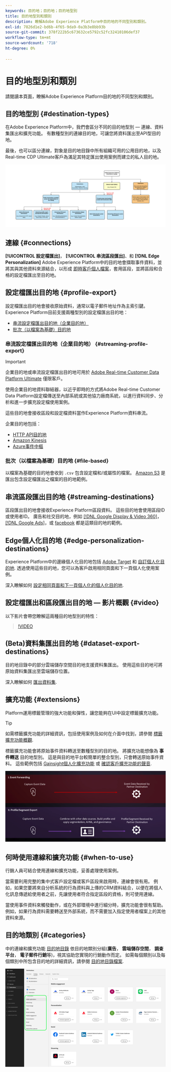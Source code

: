 ```yaml
---
keywords: 目的地；目的地；目的地型別
title: 目的地型別和類別
description: 瞭解Adobe Experience Platform中目的地的不同型別和類別。
exl-id: 7826d1e2-bd6b-4f65-9da9-0a3b3e8bb93b
source-git-commit: 378f222b5c673632ce5792c52fc32410106def37
workflow-type: tm+mt
source-wordcount: '718'
ht-degree: 0%

---
```


# 目的地型別和類別

請閱讀本頁面，瞭解Adobe Experience Platform目的地的不同型別和類別。

## 目的地型別 {#destination-types}

在Adobe Experience Platform中，我們會區分不同的目的地型別 — 連線、資料集匯出和擴充功能。 有數種型別的連線目的地，可讓您將資料匯出至API型目的地。

最後，也可以區分連線，對象是目的地目錄中所有組織可用的公用目的地，以及Real-time CDP Ultimate客戶為滿足其特定匯出使用案例而建立的私人目的地。

![目的地圖表的型別。](./assets/destination-types/types-of-destinations-no-highlight.png)

## 連線 {#connections}

**[!UICONTROL 設定檔匯出]**， **[!UICONTROL 串流區段匯出]**、和 **[!DNL Edge Personalization]** Adobe Experience Platform中的目的地會擷取事件資料，並將其與其他資料來源結合，以形成 [即時客戶個人檔案](../profile/home.md)，套用區段，並將區段和合格的設定檔匯出至目的地。

## 設定檔匯出目的地 {#profile-export}

設定檔匯出目的地會接收原始資料，通常以電子郵件地址作為主索引鍵。 Experience Platform目前支援兩種型別的設定檔匯出目的地：

* [串流設定檔匯出目的地（企業目的地）](#streaming-profile-export)
* [批次（以檔案為基礎）目的地](#file-based)

### 串流設定檔匯出目的地（企業目的地） {#streaming-profile-export}

>[!IMPORTANT]
>
>企業目的地或串流設定檔匯出目的地可用於 [Adobe Real-time Customer Data Platform Ultimate](https://helpx.adobe.com/jp/legal/product-descriptions/real-time-customer-data-platform.html) 僅限客戶。

使用企業目的地資料聯結器，以近乎即時的方式將Adobe Real-time Customer Data Platform設定檔傳送至內部系統或其他協力廠商系統，以進行資料同步、分析和進一步擴充設定檔使用案例。

這些目的地會接收區段和設定檔資料當作Experience Platform資料串流。

企業目的地包括：

* [HTTP API目的地](catalog/streaming/http-destination.md)
* [Amazon Kinesis](catalog/cloud-storage/amazon-kinesis.md)
* [Azure事件中樞](catalog/cloud-storage/azure-event-hubs.md)

### 批次（以檔案為基礎）目的地 {#file-based}

以檔案為基礎的目的地會收到 `.csv` 包含設定檔和/或屬性的檔案。 [Amazon S3](catalog/cloud-storage/amazon-s3.md) 是匯出包含設定檔匯出之檔案的目的地範例。

## 串流區段匯出目的地 {#streaming-destinations}

區段匯出目的地會接收Experience Platform區段資料。 這些目的地會使用區段ID或使用者ID。 廣告和社交目的地，例如 [[!DNL Google Display & Video 360]](catalog/advertising/google-dv360.md)， [[!DNL Google Ads]](catalog/advertising/google-ads-destination.md)，或 [facebook](catalog/social/facebook.md) 都是這類目的地的範例。

## Edge個人化目的地 {#edge-personalization-destinations}

Experience Platform中的邊緣個人化目的地包括 [Adobe Target](/help/destinations/catalog/personalization/adobe-target-connection.md) 和 [自訂個人化目的地](/help/destinations/catalog/personalization/custom-personalization.md). 透過使用這些目的地，您可以為客戶啟用相同頁面和下一頁個人化使用案例。

深入瞭解如何 [設定相同頁面和下一頁個人化的個人化目的地](/help/destinations/ui/activate-edge-personalization-destinations.md).

## 設定檔匯出和區段匯出目的地 — 影片概觀 {#video}

以下影片會帶您瞭解這兩種目的地型別的特性：

>[!VIDEO](https://video.tv.adobe.com/v/29707?quality=12)

## (Beta)資料集匯出目的地 {#dataset-export-destinations}

目的地目錄中的部分雲端儲存空間目的地支援資料集匯出。 使用這些目的地可將原始資料集匯出至雲端儲存位置。

深入瞭解如何 [匯出資料集](/help/destinations/ui/export-datasets.md).

## 擴充功能 {#extensions}

Platform運用標籤管理的強大功能和彈性，讓您能夠在UI中設定標籤擴充功能。

>[!TIP]
>
>如需標籤擴充功能的詳細資訊，包括使用案例及如何在介面中找到，請參閱 [標籤擴充功能概觀](./catalog/launch-extensions/overview.md).

標籤擴充功能會將原始事件資料轉送至數種型別的目的地。 將擴充功能想像為 **事件轉送** 目的地型別。 這是與目的地平台較簡單的整合型別，只會轉送原始事件資料。 這些範例包括 [Gainsight個人化擴充功能](./catalog/personalization/gainsight.md) 或 [確認客戶擴充功能的聲音](./catalog/voice/confirmit-digital-feedback.md).

![標籤擴充功能與其他目的地的比較](./assets/common/launch-and-other-destinations.png)

## 何時使用連線和擴充功能 {#when-to-use}

行銷人員可結合使用連線和擴充功能，妥善處理使用案例。

當需要利用完整的集中式客戶設定檔或客戶區段來啟用時，連線會很有用。 例如，如果您要將來自分析系統的行為資料與上傳的CRM資料結合，以便在將個人化訊息傳遞給使用者之前，先讓使用者符合指定區段的資格，則可使用連線。

當使用事件資料來觸發動作，或在外部環境中進行細分時，擴充功能會很有幫助。 例如，如果行為資料需要轉送至外部系統，而不需要加入指定使用者檔案上的其他資料來源。

## 目的地類別 {#categories}

中的連線和擴充功能 [目的地目錄](https://platform.adobe.com/destination/catalog) 依目的地類別分組(**廣告**， **雲端儲存空間**， **調查平台**， **電子郵件行銷**&#x200B;等)，視其協助您實現的行銷動作而定。 如需每個類別以及每個類別中所包含目的地的詳細資訊，請參閱 [目的地目錄檔案](./catalog/overview.md).

![在目錄頁面中反白顯示的目的地類別。](./assets/destination-types/destination-categories-menu.png)

